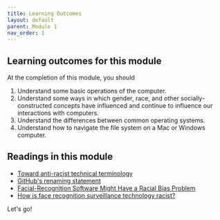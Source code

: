 ```yaml
---
title: Learning Outcomes
layout: default
parent: Module 1
nav_order: 1
---
```


## Learning outcomes for this module

At the completion of this module, you should

1.  Understand some basic operations of the computer.
2.  Understand some ways in which gender, race, and other socially-constructed concepts have influenced and continue to influence our interactions with computers.
3.  Understand the differences between common operating systems.
4.  Understand how to navigate the file system on a Mac or Windows computer.

## Readings in this module

- [Toward anti-racist technical terminology](https://ach.org/toward-anti-racist-technical-terminology/)
- [GitHub's renaming statement](https://github.com/github/renaming)
- [Facial-Recognition Software Might Have a Racial Bias Problem](https://www.theatlantic.com/technology/archive/2016/04/the-underlying-bias-of-facial-recognition-systems/476991/)
- [How is face recognition surveillance technology racist?](https://www.aclu.org/news/privacy-technology/how-is-face-recognition-surveillance-technology-racist/)

Let's go!